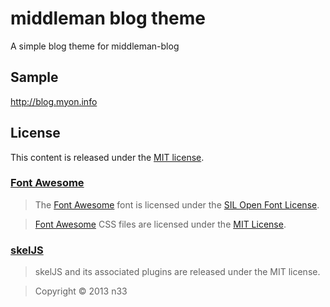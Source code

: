 # middleman blog theme
 A simple blog theme for middleman-blog

## Sample

<http://blog.myon.info>

## License
This content is released under the [MIT license](LICENSE).

### [Font Awesome](https://github.com/FortAwesome/Font-Awesome)
> The [Font Awesome](http://fortawesome.github.com/Font-Awesome) font is licensed under the [SIL Open Font License](http://scripts.sil.org/OFL).

> [Font Awesome](http://fortawesome.github.com/Font-Awesome) CSS files are licensed under the [MIT License](http://opensource.org/licenses/mit-license.html).

### [skelJS](https://github.com/n33/skelJS)
> skelJS and its associated plugins are released under the MIT license.

> Copyright © 2013 n33
